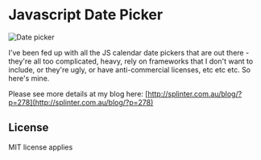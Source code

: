 Javascript Date Picker
======================

![Date picker](http://i.imgur.com/pxsHqeB.png)


I've been fed up with all the JS calendar date pickers that are out
there - they're all too complicated, heavy, rely on frameworks that
I don't want to include, or they're ugly, or have anti-commercial
licenses, etc etc etc. So here's mine.

Please see more details at my blog here:
[http://splinter.com.au/blog/?p=278](http://splinter.com.au/blog/?p=278)

## License

MIT license applies
